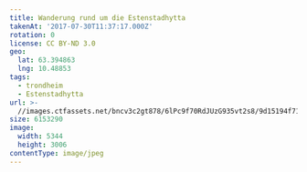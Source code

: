 ```yaml
---
title: Wanderung rund um die Estenstadhytta
takenAt: '2017-07-30T11:37:17.000Z'
rotation: 0
license: CC BY-ND 3.0
geo:
  lat: 63.394863
  lng: 10.48853
tags:
  - trondheim
  - Estenstadhytta
url: >-
  //images.ctfassets.net/bncv3c2gt878/6lPc9f70RdJUzG935vt2s8/9d15194f71766426076d3a61efa6859d/wanderung-rund-um-die-estenstadhytta_35432703284_o
size: 6153290
image:
  width: 5344
  height: 3006
contentType: image/jpeg
---
```


